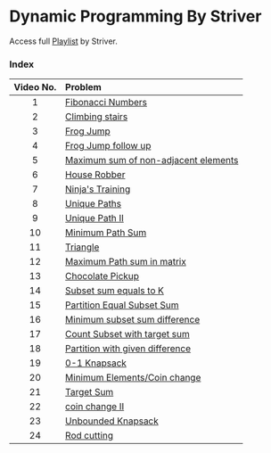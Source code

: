 # Dynamic Programming By Striver

Access full [Playlist](<(https://www.youtube.com/playlist?list=PLgUwDviBIf0qUlt5H_kiKYaNSqJ81PMMY)>) by Striver.

### Index

| Video No. | Problem                                                                 |
| :-------: | :---------------------------------------------------------------------- |
|     1     | [Fibonacci Numbers](./1_fibonacciNumbers.md)                            |
|     2     | [Climbing stairs](./2_climbingStairs.md)                                |
|     3     | [Frog Jump](./3_frogJump.md)                                            |
|     4     | [Frog Jump follow up](./4_KfrogJump.md)                                 |
|     5     | [Maximum sum of non-adjacent elements](./5_MaximumSum.md)               |
|     6     | [House Robber](./6_HouseRobberII.md)                                    |
|     7     | [Ninja's Training](./7_ninjasTraining.md)                               |
|     8     | [Unique Paths](./8_UniquePaths.md)                                      |
|     9     | [Unique Path II](./9_UniquePathII.md)                                   |
|    10     | [Minimum Path Sum](./10_MinimumPathSum.md)                              |
|    11     | [Triangle](./11.triangle.md)                                            |
|    12     | [Maximum Path sum in matrix](./12_MaximumPathSum.md)                    |
|    13     | [Chocolate Pickup](./13_chocolatePickup.md)                             |
|    14     | [Subset sum equals to K](./14_subsetSumEqualsK.md)                      |
|    15     | [Partition Equal Subset Sum](./15_PartitionEqualSubsetSum.md)           |
|    16     | [Minimum subset sum difference](./16_MinimumSubsetSumDifference.md)     |
|    17     | [Count Subset with target sum](./17_CountSubsetWithTargetSum.md)        |
|    18     | [Partition with given difference](./18_PartitionWithGivenDifference.md) |
|    19     | [0-1 Knapsack](./19_0-1Knapsack.md)                                     |
|    20     | [Minimum Elements/Coin change](./20_MinimumElements.md)                 |
|    21     | [Target Sum](./21_TargetSum.md)                                         |
|    22     | [coin change II](./22_coinChangeII.md)                                  |
|    23     | [Unbounded Knapsack](./23_UnboundedKnapsack.md)                         |
|    24     | [Rod cutting](./24_RodCutting.md)                                       |
